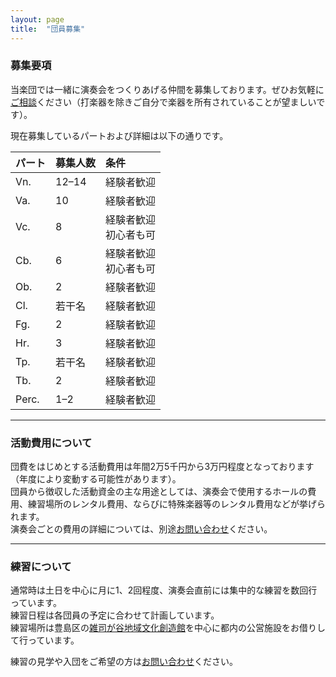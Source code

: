```yaml
---
layout: page
title:  "団員募集"
---
```

### 募集要項
当楽団では一緒に演奏会をつくりあげる仲間を募集しております。ぜひお気軽に[ご相談](/contact)ください（打楽器を除きご自分で楽器を所有されていることが望ましいです）。

現在募集しているパートおよび詳細は以下の通りです。

|パート|募集人数|条件|
|:--|:--|:--|
|Vn.|12–14|経験者歓迎|
|Va.|10|経験者歓迎|
|Vc.|8|経験者歓迎<br>初心者も可|
|Cb.|6|経験者歓迎<br>初心者も可|
|Ob.|2|経験者歓迎|
|Cl.|若干名|経験者歓迎|
|Fg.|2|経験者歓迎|
|Hr.|3|経験者歓迎|
|Tp.|若干名|経験者歓迎|
|Tb.|2|経験者歓迎|
|Perc.|1–2|経験者歓迎|

---

### 活動費用について
団費をはじめとする活動費用は年間2万5千円から3万円程度となっております（年度により変動する可能性があります）。<br>
団員から徴収した活動資金の主な用途としては、演奏会で使用するホールの費用、練習場所のレンタル費用、ならびに特殊楽器等のレンタル費用などが挙げられます。<br>
演奏会ごとの費用の詳細については、別途[お問い合わせ](/contact)ください。

---

### 練習について
通常時は土日を中心に月に1、2回程度、演奏会直前には集中的な練習を数回行っています。<br>
練習日程は各団員の予定に合わせて計画しています。<br>
練習場所は豊島区の<a target="_blank" rel="noopener" href="https://www.toshima-mirai.or.jp/center/e_zoshigaya/">雑司が谷地域文化創造館</a>を中心に都内の公営施設をお借りして行っています。

練習の見学や入団をご希望の方は[お問い合わせ](/contact)ください。
